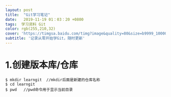 ```yaml
---
layout: post
title:  "Git学习笔记"
date:   2019-11-19 01：03：20 +0800
tags:  学习资料 Git
color: rgb(255,210,32)
cover: 'https://timgsa.baidu.com/timg?image&quality=80&size=b9999_10000&sec=1574701670&di=7cd8be97810023a7fbf386466191505e&imgtype=jpg&er=1&src=http%3A%2F%2Ftc.sinaimg.cn%2Fmaxwidth.800%2Ftc.service.weibo.com%2Fs5_51cto_com%2Fb9260ce2c11540a6304b74e5cd978305.jpg'
subtitle: '记录从零开始学Git，随时更新'
---
```


# 1.创建版本库/仓库
```
$ mkdir learngit  //mkdir后面是新建的仓库名称
$ cd learngit
$ pwd   //pwd命令用于显示当前目录
```
